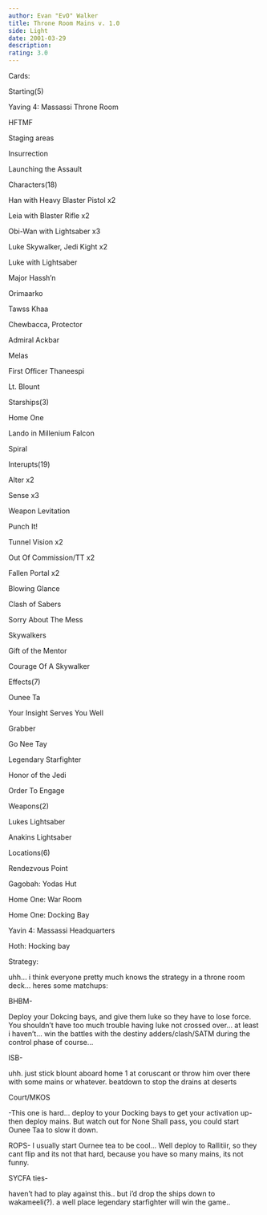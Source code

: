```yaml
---
author: Evan "EvO" Walker
title: Throne Room Mains v. 1.0
side: Light
date: 2001-03-29
description: 
rating: 3.0
---
```

Cards: 

Starting(5)
Yaving 4: Massassi Throne Room
HFTMF
Staging areas
Insurrection
Launching the Assault

Characters(18)
Han with Heavy Blaster Pistol x2
Leia with Blaster Rifle x2
Obi-Wan with Lightsaber x3
Luke Skywalker, Jedi Kight x2
Luke with Lightsaber
Major Hassh&#8217;n
Orimaarko
Tawss Khaa
Chewbacca, Protector
Admiral Ackbar
Melas
First Officer Thaneespi
Lt. Blount


Starships(3)
Home One
Lando in Millenium Falcon
Spiral

Interupts(19)
Alter x2
Sense x3
Weapon Levitation
Punch It!
Tunnel Vision x2
Out Of Commission/TT x2
Fallen Portal x2
Blowing Glance
Clash of Sabers
Sorry About The Mess
Skywalkers
Gift of the Mentor
Courage Of A Skywalker

Effects(7)
Ounee Ta
Your Insight Serves You Well
Grabber
Go Nee Tay 
Legendary Starfighter
Honor of the Jedi
Order To Engage

Weapons(2)
Lukes Lightsaber
Anakins Lightsaber

Locations(6)
Rendezvous Point
Gagobah: Yodas Hut
Home One: War Room
Home One: Docking Bay
Yavin 4: Massassi Headquarters
Hoth: Hocking bay


Strategy: 

uhh... i think everyone pretty much knows the strategy in a throne room deck... heres some matchups:
BHBM-

Deploy your Dokcing bays, and give them luke so they have to lose force. You shouldn’t have too much trouble having luke not crossed over... at least i haven’t... win the battles with the destiny adders/clash/SATM during the control phase of course...

ISB-
uhh. just stick blount aboard home 1 at coruscant or throw him over there with some mains or whatever. beatdown to stop the drains at deserts

Court/MKOS
-This one is hard... deploy to your Docking bays to get your activation up- then deploy mains. But watch out for None Shall pass, you could start Ounee Taa to slow it down. 

ROPS- I usually start Ournee tea to be cool... Well deploy to Rallitiir, so they cant flip and its not that hard, because you have so many mains, its not funny.

SYCFA ties-
haven’t had to play against this.. but i’d drop the ships down to wakameeli(?). a well place legendary starfighter will win the game..
